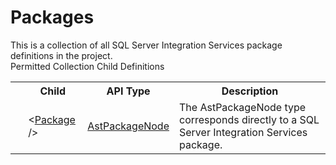 # Packages

<div class="LanguageSummary"><div class ="SummaryItem">This is a collection of all SQL Server Integration Services package definitions in the project.</div></div><div class="SchemaBindingGroup"><div class="SchemaBindingGroupHeader">Permitted Collection Child Definitions</div><table id="SchemaBindingList" class="SchemaBindingList"><tbody><tr><th class="SchemaBindingIconColumnHeader">&nbsp;</th><th class="SchemaBindingNameColumnHeader">Child</th><th class="SchemaBindingTypeColumnHeader">API Type</th><th class="SchemaBindingSummaryColumnHeader">Description</th></tr><tr class="cd0"><td class="SchemaBindingIcon"><div class="NotRequired" /></td><td class="SchemaBindingName"><span class="punc">&lt;</span><a href=Varigence.Languages.Biml.Task.AstPackageNode.html">Package</a><span class="punc"> /&gt;</span></td><td class="SchemaBindingType"><a href="../api-reference/Varigence.Languages.Biml.Task.AstPackageNode.html">AstPackageNode</a></td><td class="SchemaBindingSummary">The AstPackageNode type corresponds directly to a SQL Server Integration Services package.</td></tr></tbody></table></div>
